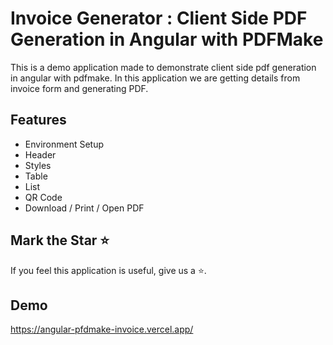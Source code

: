 # Invoice Generator : Client Side PDF Generation in Angular with PDFMake

This is a demo application made to demonstrate client side pdf generation in angular with pdfmake.
In this application we are getting details from invoice form and generating PDF.


## Features

- Environment Setup
- Header
- Styles
- Table
- List
- QR Code
- Download / Print / Open PDF

## Mark the Star ⭐

If you feel this application is useful, give us a ⭐.


## Demo
https://angular-pfdmake-invoice.vercel.app/